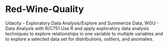 # Red-Wine-Quality
Udacity - Exploratory Data Analysis/Explore and Summerize Data, WGU - Data Analysis with R/C751
Use R and apply exploratory data analysis techniques to explore relationships 
in one variable to multiple variables and to explore a selected data set for distributions, outliers, and anomalies.

